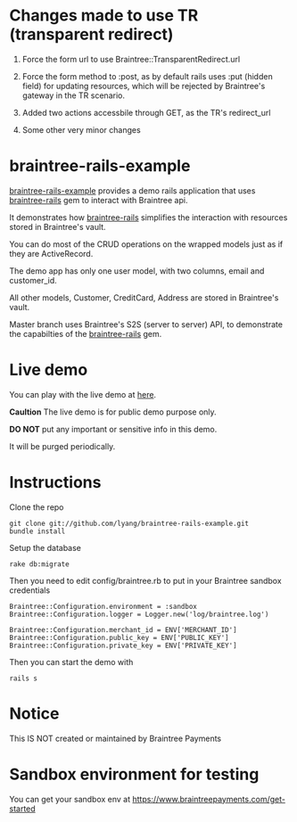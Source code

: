 Changes made to use TR (transparent redirect)
===============
1. Force the form url to use Braintree::TransparentRedirect.url

2. Force the form method to :post, as by default rails uses :put (hidden field) for updating resources, which will be rejected by Braintree's gateway in the TR scenario.

3. Added two actions accessbile through GET, as the TR's redirect_url

4. Some other very minor changes

braintree-rails-example
===============
[braintree-rails-example](https://github.com/lyang/braintree-rails-example) provides a demo rails application that uses [braintree-rails](https://github.com/lyang/braintree-rails) gem to interact with Braintree api.

It demonstrates how [braintree-rails](https://github.com/lyang/braintree-rails-example) simplifies the interaction with resources stored in Braintree's vault.

You can do most of the CRUD operations on the wrapped models just as if they are ActiveRecord.

The demo app has only one user model, with two columns, email and customer_id.

All other models, Customer, CreditCard, Address are stored in Braintree's vault.

Master branch uses Braintree's S2S (server to server) API, to demonstrate the capabilties of the [braintree-rails](https://github.com/lyang/braintree-rails-example) gem.

Live demo
===============
You can play with the live demo at [here](http://braintree-rails-example.herokuapp.com/).

**Caultion**
The live demo is for public demo purpose only.

**DO NOT** put any important or sensitive info in this demo.

It will be purged periodically.

Instructions
===============
Clone the repo

    git clone git://github.com/lyang/braintree-rails-example.git
    bundle install

Setup the database

    rake db:migrate

Then you need to edit config/braintree.rb to put in your Braintree sandbox credentials

    Braintree::Configuration.environment = :sandbox
    Braintree::Configuration.logger = Logger.new('log/braintree.log')

    Braintree::Configuration.merchant_id = ENV['MERCHANT_ID']
    Braintree::Configuration.public_key = ENV['PUBLIC_KEY']
    Braintree::Configuration.private_key = ENV['PRIVATE_KEY']

Then you can start the demo with

    rails s

Notice
===============
This IS NOT created or maintained by Braintree Payments

Sandbox environment for testing
===============
You can get your sandbox env at https://www.braintreepayments.com/get-started
